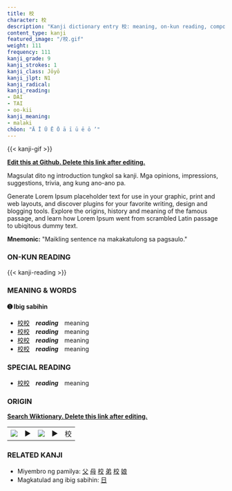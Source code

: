 ```yaml
---
title: 校
character: 校
description: "Kanji dictionary entry 校: meaning, on-kun reading, compounds, origin, related kanji"
content_type: kanji
featured_image: "/校.gif"
weight: 111
frequency: 111
kanji_grade: 9
kanji_strokes: 1
kanji_class: Jōyō
kanji_jlpt: N1
kanji_radical: 
kanji_reading: 
- DAI
- TAI
- oo-kii
kanji_meaning:
- malaki
chōon: "Ā Ī Ū Ē Ō ā ī ū ē ō ’"
---
```

[//]: # (Don't edit the line below. Kanji animated GIF code is automatically generated.)
{{< kanji-gif >}}

[//]: # (Edit below this line.)

**[Edit this at Github. Delete this link after editing.](https://github.com/tim0g/tim/tree/main/content/kanji/校/index.md)**

Magsulat dito ng introduction tungkol sa kanji. Mga opinions, impressions, suggestions, trivia, ang kung ano-ano pa.

Generate Lorem Ipsum placeholder text for use in your graphic, print and web layouts, and discover plugins for your favorite writing, design and blogging tools. Explore the origins, history and meaning of the famous passage, and learn how Lorem Ipsum went from scrambled Latin passage to ubiqitous dummy text.
 
**Mnemonic:** "Maikling sentence na makakatulong sa pagsaulo."

### ON-KUN READING

[//]: # (Don't edit the line below. ON-KUN READING code is automatically generated.)
{{< kanji-reading >}}

### MEANING & WORDS

#### ➊ **Ibig sabihin**
  - [校](../校)[校](../校)　***reading***　meaning
  - [校](../校)[校](../校)　***reading***　meaning
  - [校](../校)[校](../校)　***reading***　meaning
  - [校](../校)[校](../校)　***reading***　meaning

### SPECIAL READING
  - [校](../校)[校](../校)　***reading***　meaning

### ORIGIN

**[Search Wiktionary. Delete this link after editing.](https://wiktionary.org/wiki/校)**
<table class="kanji-table"><tr><td>
<img src="60px-校-bronze.svg.png">
</td><td>▶</td><td>
<img src="60px-校-oracle.svg.png">
</td><td>▶</td>
<td class="kanji-origin">校</td>
</tr></table>

### RELATED KANJI
- Miyembro ng pamilya: [父](../父) [母](../母) [校](../校) [弟](../弟) [校](../校) [娘](../娘)
- Magkatulad ang ibig sabihin: [日](../日)

